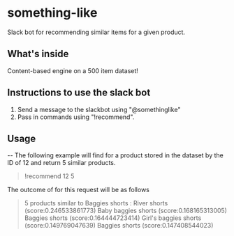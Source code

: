 # something-like
Slack bot for recommending similar items for a given product.

## What's inside
Content-based engine on a 500 item dataset!

## Instructions to use the slack bot
1. Send a message to the slackbot using "@somethinglike"
2. Pass in commands using "!recommend".

## Usage
--
The following example will find for a product stored in the dataset by the ID of 12 and return 5 similar products.

> !recommend 12 5

The outcome of for this request will be as follows

> 5 products similar to Baggies shorts :
> River shorts (score:0.246533861773)
> Baby baggies shorts (score:0.168165313005)
> Baggies shorts (score:0.164444723414)
> Girl's baggies shorts (score:0.149769047639)
> Baggies shorts (score:0.147408544023)
